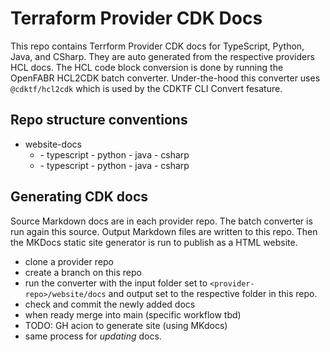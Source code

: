 # Terraform Provider CDK Docs

This repo contains Terrform Provider CDK docs for TypeScript, Python, Java, and CSharp. They are auto generated from the respective providers HCL docs. The HCL code block conversion is done by running the OpenFABR HCL2CDK batch converter. Under-the-hood this converter uses `@cdktf/hcl2cdk` which is used by the CDKTF CLI Convert fesature.  

## Repo structure conventions

- website-docs
  - <provider-repo-name1>
    - typescript
    - python
    - java
    - csharp
  - <provider-repo-name2>
    - typescript
    - python
    - java
    - csharp

## Generating CDK docs

Source Markdown docs are in each provider repo. The batch converter is run again this source. Output Markdown files are written to this repo. Then the MKDocs static site generator is run to publish as a HTML website.

- clone a provider repo
- create a branch on this repo
- run the converter with the input folder set to `<provider-repo>/website/docs` and output set to the respective folder in this repo.
- check and commit the newly added docs
- when ready merge into main (specific workflow tbd)
- TODO: GH acion to generate site (using MKdocs)
- same process for _updating_ docs.
